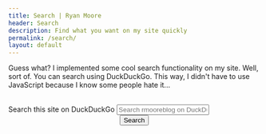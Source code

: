 ```yaml
---
title: Search | Ryan Moore
header: Search
description: Find what you want on my site quickly
permalink: /search/
layout: default
---
```


Guess what? I implemented some cool search functionality on my site. Well, sort of. You can search using DuckDuckGo. This way, I didn't have to use JavaScript because I know some people hate it...

<form class="search-form" method="get" action="https://www.duckduckgo.com/?q=" target="_blank">
    <br>
    <input type="hidden" name="sites" value="rmooreblog.netlify.app">
    <label class="visuallyhidden" for="search">Search this site on DuckDuckGo</label>
    <input id="search" class="search" type="text" name="q" placeholder="Search rmooreblog on DuckDuckGo">
    <br>
    <div style="text-align:center"><input type="submit" name="submit" value="Search" id="submit"></div>
</form>
